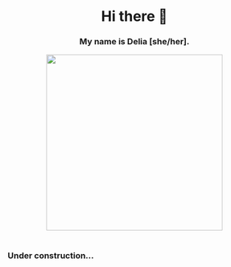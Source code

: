 <h1 align="center"> Hi there 👋</h1>

<h3 align="center">My name is Delia [she/her].</h3>

<div align="center"><img width="350px" src="https://media.licdn.com/dms/image/D4E03AQHI-aZChZFNHg/profile-displayphoto-shrink_800_800/0/1691655752410?e=1703116800&v=beta&t=5Td2V5wU6N6DrnUIqLfY-Laa3YBTAujCAdHsTIZs6wQ"></img></div>
<br>
<h3>Under construction...</h3>

<!--
**deliarae/deliarae** is a ✨ _special_ ✨ repository because its `README.md` (this file) appears on your GitHub profile.

Here are some ideas to get you started:

- 🔭 I’m currently working on ...
- 🌱 I’m currently learning ...
- 👯 I’m looking to collaborate on ...
- 🤔 I’m looking for help with ...
- 💬 Ask me about ...
- 📫 How to reach me: ...
- 😄 Pronouns: ...
- ⚡ Fun fact: ...
-->
